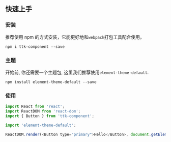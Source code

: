 ## 快速上手

### 安装
推荐使用 npm 的方式安装，它能更好地和`webpack`打包工具配合使用。

```shell
npm i ttk-component --save
```

### 主题
开始前, 你还需要一个主题包, 这里我们推荐使用`element-theme-default`.

```shell
npm install element-theme-default --save
```

### 使用

```js
import React from 'react';
import ReactDOM from 'react-dom';
import { Button } from 'ttk-component';

import 'element-theme-default';

ReactDOM.render(<Button type="primary">Hello</Button>, document.getElementById('app'));

```
